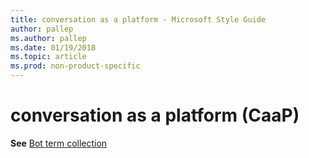 ```yaml
---
title: conversation as a platform - Microsoft Style Guide
author: pallep
ms.author: pallep
ms.date: 01/19/2018
ms.topic: article
ms.prod: non-product-specific
---
```


# conversation as a platform (CaaP)

**See** [Bot term collection](~/a-z-word-list-term-collections/term-collections/bot-terms.md)
